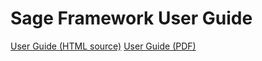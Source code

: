 # Sage Framework User Guide

[User Guide (HTML source)](https://github.com/USNavalResearchLaboratory/sageframework/blob/master/doc/singlehtml/index.html)
[User Guide (PDF)](https://github.com/USNavalResearchLaboratory/sageframework/blob/master/SAGEUserGuide.pdf)
